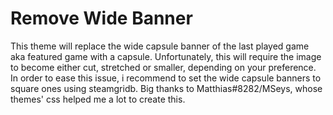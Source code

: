 # Remove Wide Banner
 This theme will replace the wide capsule banner of the last played game aka featured game with a capsule.
 Unfortunately, this will require the image to become either cut, stretched or smaller, depending on your preference.
 In order to ease this issue, i recommend to set the wide capsule banners to square ones using steamgridb.
 Big thanks to Matthias#8282/MSeys, whose themes' css helped me a lot to create this.
